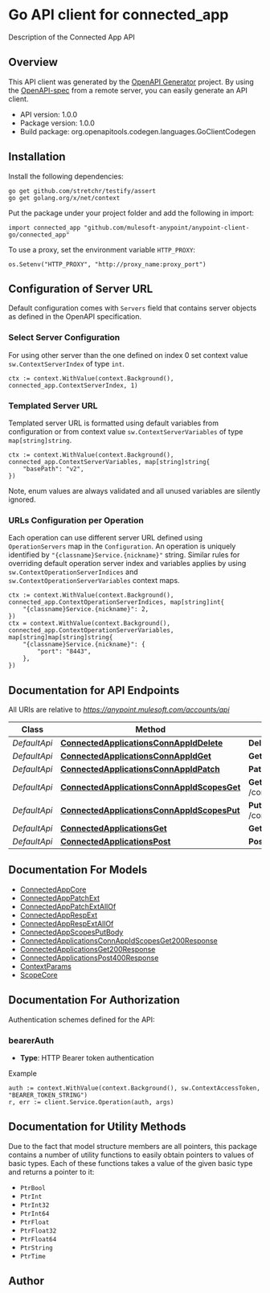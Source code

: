 # Go API client for connected_app

Description of the Connected App API

## Overview
This API client was generated by the [OpenAPI Generator](https://openapi-generator.tech) project.  By using the [OpenAPI-spec](https://www.openapis.org/) from a remote server, you can easily generate an API client.

- API version: 1.0.0
- Package version: 1.0.0
- Build package: org.openapitools.codegen.languages.GoClientCodegen

## Installation

Install the following dependencies:

```shell
go get github.com/stretchr/testify/assert
go get golang.org/x/net/context
```

Put the package under your project folder and add the following in import:

```golang
import connected_app "github.com/mulesoft-anypoint/anypoint-client-go/connected_app"
```

To use a proxy, set the environment variable `HTTP_PROXY`:

```golang
os.Setenv("HTTP_PROXY", "http://proxy_name:proxy_port")
```

## Configuration of Server URL

Default configuration comes with `Servers` field that contains server objects as defined in the OpenAPI specification.

### Select Server Configuration

For using other server than the one defined on index 0 set context value `sw.ContextServerIndex` of type `int`.

```golang
ctx := context.WithValue(context.Background(), connected_app.ContextServerIndex, 1)
```

### Templated Server URL

Templated server URL is formatted using default variables from configuration or from context value `sw.ContextServerVariables` of type `map[string]string`.

```golang
ctx := context.WithValue(context.Background(), connected_app.ContextServerVariables, map[string]string{
	"basePath": "v2",
})
```

Note, enum values are always validated and all unused variables are silently ignored.

### URLs Configuration per Operation

Each operation can use different server URL defined using `OperationServers` map in the `Configuration`.
An operation is uniquely identified by `"{classname}Service.{nickname}"` string.
Similar rules for overriding default operation server index and variables applies by using `sw.ContextOperationServerIndices` and `sw.ContextOperationServerVariables` context maps.

```golang
ctx := context.WithValue(context.Background(), connected_app.ContextOperationServerIndices, map[string]int{
	"{classname}Service.{nickname}": 2,
})
ctx = context.WithValue(context.Background(), connected_app.ContextOperationServerVariables, map[string]map[string]string{
	"{classname}Service.{nickname}": {
		"port": "8443",
	},
})
```

## Documentation for API Endpoints

All URIs are relative to *https://anypoint.mulesoft.com/accounts/api*

Class | Method | HTTP request | Description
------------ | ------------- | ------------- | -------------
*DefaultApi* | [**ConnectedApplicationsConnAppIdDelete**](docs/DefaultApi.md#connectedapplicationsconnappiddelete) | **Delete** /connectedApplications/{connAppId} | 
*DefaultApi* | [**ConnectedApplicationsConnAppIdGet**](docs/DefaultApi.md#connectedapplicationsconnappidget) | **Get** /connectedApplications/{connAppId} | 
*DefaultApi* | [**ConnectedApplicationsConnAppIdPatch**](docs/DefaultApi.md#connectedapplicationsconnappidpatch) | **Patch** /connectedApplications/{connAppId} | 
*DefaultApi* | [**ConnectedApplicationsConnAppIdScopesGet**](docs/DefaultApi.md#connectedapplicationsconnappidscopesget) | **Get** /connectedApplications/{connAppId}/scopes | 
*DefaultApi* | [**ConnectedApplicationsConnAppIdScopesPut**](docs/DefaultApi.md#connectedapplicationsconnappidscopesput) | **Put** /connectedApplications/{connAppId}/scopes | 
*DefaultApi* | [**ConnectedApplicationsGet**](docs/DefaultApi.md#connectedapplicationsget) | **Get** /connectedApplications | 
*DefaultApi* | [**ConnectedApplicationsPost**](docs/DefaultApi.md#connectedapplicationspost) | **Post** /connectedApplications | 


## Documentation For Models

 - [ConnectedAppCore](docs/ConnectedAppCore.md)
 - [ConnectedAppPatchExt](docs/ConnectedAppPatchExt.md)
 - [ConnectedAppPatchExtAllOf](docs/ConnectedAppPatchExtAllOf.md)
 - [ConnectedAppRespExt](docs/ConnectedAppRespExt.md)
 - [ConnectedAppRespExtAllOf](docs/ConnectedAppRespExtAllOf.md)
 - [ConnectedAppScopesPutBody](docs/ConnectedAppScopesPutBody.md)
 - [ConnectedApplicationsConnAppIdScopesGet200Response](docs/ConnectedApplicationsConnAppIdScopesGet200Response.md)
 - [ConnectedApplicationsGet200Response](docs/ConnectedApplicationsGet200Response.md)
 - [ConnectedApplicationsPost400Response](docs/ConnectedApplicationsPost400Response.md)
 - [ContextParams](docs/ContextParams.md)
 - [ScopeCore](docs/ScopeCore.md)


## Documentation For Authorization


Authentication schemes defined for the API:
### bearerAuth

- **Type**: HTTP Bearer token authentication

Example

```golang
auth := context.WithValue(context.Background(), sw.ContextAccessToken, "BEARER_TOKEN_STRING")
r, err := client.Service.Operation(auth, args)
```


## Documentation for Utility Methods

Due to the fact that model structure members are all pointers, this package contains
a number of utility functions to easily obtain pointers to values of basic types.
Each of these functions takes a value of the given basic type and returns a pointer to it:

* `PtrBool`
* `PtrInt`
* `PtrInt32`
* `PtrInt64`
* `PtrFloat`
* `PtrFloat32`
* `PtrFloat64`
* `PtrString`
* `PtrTime`

## Author



